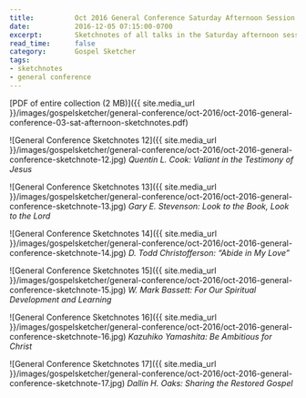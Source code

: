 ```yaml
---
title:          Oct 2016 General Conference Saturday Afternoon Session Sketchnotes
date:           2016-12-05 07:15:00-0700
excerpt:        Sketchnotes of all talks in the Saturday afternoon session from Oct 2016 LDS General Conference
read_time:      false
category:       Gospel Sketcher
tags:
- sketchnotes
- general conference
---
```


[PDF of entire collection (2 MB)]({{ site.media_url }}/images/gospelsketcher/general-conference/oct-2016/oct-2016-general-conference-03-sat-afternoon-sketchnotes.pdf)

![General Conference Sketchnotes 12]({{ site.media_url }}/images/gospelsketcher/general-conference/oct-2016/oct-2016-general-conference-sketchnote-12.jpg)
_Quentin L. Cook: Valiant in the Testimony of Jesus_

![General Conference Sketchnotes 13]({{ site.media_url }}/images/gospelsketcher/general-conference/oct-2016/oct-2016-general-conference-sketchnote-13.jpg)
_Gary E. Stevenson: Look to the Book, Look to the Lord_

![General Conference Sketchnotes 14]({{ site.media_url }}/images/gospelsketcher/general-conference/oct-2016/oct-2016-general-conference-sketchnote-14.jpg)
_D. Todd Christofferson: “Abide in My Love”_

![General Conference Sketchnotes 15]({{ site.media_url }}/images/gospelsketcher/general-conference/oct-2016/oct-2016-general-conference-sketchnote-15.jpg)
_W. Mark Bassett: For Our Spiritual Development and Learning_

![General Conference Sketchnotes 16]({{ site.media_url }}/images/gospelsketcher/general-conference/oct-2016/oct-2016-general-conference-sketchnote-16.jpg)
_Kazuhiko Yamashita: Be Ambitious for Christ_

![General Conference Sketchnotes 17]({{ site.media_url }}/images/gospelsketcher/general-conference/oct-2016/oct-2016-general-conference-sketchnote-17.jpg)
_Dallin H. Oaks: Sharing the Restored Gospel_
